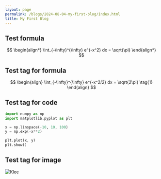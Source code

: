 ```yaml
---
layout: page
permalink: /blogs/2024-08-04-my-first-blog/index.html
title: My First Blog
---
```


## Test formula

$$
\begin{align*}
\int_{-\infty}^{\infty} e^{-x^2} dx = \sqrt{\pi}
\end{align*}
$$

## Test tag for formula

$$
\begin{align}
\int_{-\infty}^{\infty} e^{-x^2/2} dx = \sqrt{2\pi}
\tag{1}
\end{align}
$$

## Test tag for code

```python
import numpy as np
import matplotlib.pyplot as plt

x = np.linspace(-10, 10, 100)
y = np.exp(-x**2)

plt.plot(x, y)
plt.show()
```

## Test tag for image

![Klee](https://chia202.github.io/images/klee1.png)
